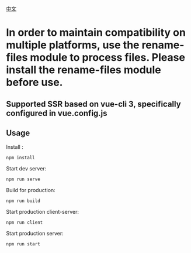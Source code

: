[中文](READMECN.md)
# In order to maintain compatibility on multiple platforms, use the rename-files module to process files. Please install the rename-files module before use.

## Supported SSR based on vue-cli 3, specifically configured in vue.config.js

## Usage

Install :

```
npm install
```

Start dev server:

```
npm run serve
```

Build for production:

```
npm run build
```
Start production client-server:

```
npm run client
```
Start production server:

```
npm run start
```